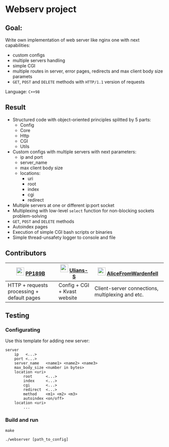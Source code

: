 # Webserv project



## Goal:

Write own implementation of web server like nginx one with next capabilities:
  * custom configs
  * multiple servers handling
  * simple CGI
  * multiple routes in server, error pages, redirects and max client body size paramets
  * `GET`, `POST` and `DELETE` methods with `HTTP/1.1` version of requests

Language: `C++98`




## Result

* Structured code with object-oriented principles splitted by 5 parts:
  + Config
  + Core
  + Http
  + CGI
  + Utils
* Custom configs with multiple servers with next parameters:
  + ip and port
  + server_name
  + max client body size 
  + locations:
    + uri
    + root
    + index
    + cgi
    + redirect
* Multiple servers at one or different ip:port socket
* Multiplexing with low-level `select` function for non-blocking sockets problem-solving
* `GET`, `POST` and `DELETE` methods
* Autoindex pages
* Execution of simple CGI bash scripts or binaries
* Simple thread-unsafety logger to console and file

## Contributors


| <img src="https://avatars.githubusercontent.com/u/44144647?v=4" width="25px"> [PP189B][PP189B_profile]  | <img src="https://avatars.githubusercontent.com/u/53272893?v=4" width="25px"> [Ulians-S][Uliana-S_profile]  | <img src="https://avatars.githubusercontent.com/u/77484081?v=4" width="25px"> [AliceFromWardenfell][AliceFromWardenfell_profile] |
|---------------------------------------|------------------------------------------|---------------------------------------------------------------|
| HTTP + requests processing + default pages    | Config + CGI + Kvast website             | Client-server connections, multiplexing and etc.              |




## Testing

### Configurating

Use this template for adding new server:
```
server
    ip   <...>
    port <...>
    server_name   <name1> <name2> <name3>
    max_body_size <number in bytes>
    location <uri>
        root      <...>
        index     <...>
        cgi       <...>
        redirect  <...>
        method    <m1> <m2> <m3>
        autoindex <on/off>
    location <uri>
        ...
```

### Build and run

```
make

./webserver [path_to_config]
```


[PP189B_profile]: https://github.com/PP189B
[Uliana-S_profile]: https://github.com/Uliana-S
[AliceFromWardenfell_profile]: https://github.com/AliceFromWardenfell
